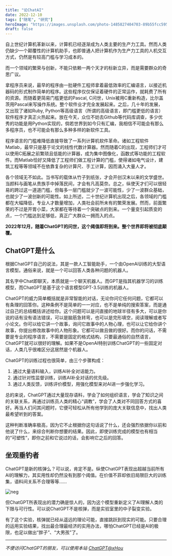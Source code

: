 ```yaml
---
title: "论ChatAI"
date: 2022-12-10
tags: ["随笔", "研究"]
heroImage: "https://images.unsplash.com/photo-1485827404703-89b55fcc595e?ixlib=rb-4.0.3&ixid=MnwxMjA3fDB8MHxwaG90by1wYWdlfHx8fGVufDB8fHx8&auto=format&fit=crop&w=1470&q=80"
draft: false
---
```


自上世纪计算机革新以来，计算机已经逐渐成为人类主要的生产力工具。然而人类仍缺少一个颠覆性的计算机助手，也即普通人把计算机作为生产力工具的人机交互方式，仍然是有较高门槛与学习成本的。

而一个领域的繁荣与创新，不能只依赖一两个天才的标新立异，而是需要群众的奇思广议。

拿程序员来说，最早的程序由一批硬件工程师拿着最低效率的汇编语言，以接近机器码的形式制作简单的程序。这些程序仅仅保证着硬件的正常运作，就耗费了所有的资源。而随着更简易门槛更低的Pascal, C问世，Unix被用C重新构造，比尔盖茨用Pascal来写操作系统。整个软件业才完全发展起来。之后，几十年的发展，又出现了诸如Ruby, Python等高级语言（所谓的高级语言，即门槛更低的语言）软件程序才真正火热起来。放在今天，众位不妨去Github等代码库调查，多少优秀的功能是用Python实现的，倘若世界到如今只有汇编，我相信不可能会有那么多程序员，也不可能会有那么多种多样的新软件工具。

程序语言的门槛难降低直接导致了一系列计算机软件革命。诸如工程软件Matlab，最早只是基于论文的线性代数计算器。然而随着C的出现，工程师们才可以使用C拓展之前繁琐且低能的计算器，成为集中图像化，函数式等功能的工程软件。而Matlab恰好又降低了工程师们做工程计算的门槛，使得诸如电气设计，建筑工程等等领域不在依靠复杂的计算尺、手工计算，因而涌入大量人才。

各个领域无不如此。当书写的载体从竹子到纸张，才会开创汉末以来的文学盛世。当颜料与画笔从贵族手中掉落民间，才会有凡高莫奈。总之，纵使天才们可以很轻易的跨过这一道道门槛，但每多一层门槛就少了一波可能性，少了一波群众基础，也就少了一波创新的可能性。如上所述，二十世纪计算机出现之后，各领域的门槛都在大幅降低，专业人才数量增加，人类社会前所未有的繁荣发展。然而，前面繁荣的不过是开胃小菜，大家都在等待着一个突破点的到来。一个量变引起质变的点，一个门槛达到足够低，真正广大群众一拥而入的点。

**2022年12月，随着ChatGPT的问世，这个阈值即将到来。整个世界即将被彻底颠覆。**

## ChatGPT是什么



根据ChatGPT自己的说法，其是一款人工智能助手，一个由OpenAI训练的大型语言模型。通俗来说，就是一个可以回答人类各种问题的机器人。

其名字中Chat即聊天，本质就是一个聊天机器人。而GPT是指其机器学习的训练模型，而ChatGPT是基于这个语言模型GPT-3.5训练的机器人。

ChatGPT的威力简单概括就是非常智能的对话，无论你问它任何问题，它都可以有条理的回答你。这种条例不是简单的一一对应，也不是单纯的搜索答案，而是通过自己的总结概括讲述给你。这个问题可以是问直接的地球半径有多大，可以是你说的话有没有语法错误，可以是脑筋急转弯，也可以是完形填空，阅读理解或者写小论文。你可以给它讲一个故事，询问它故事中的人物心理，也可以让它给你讲个故事，你提出修改故事中的人物形象。它都可以做且做的很好。而你的问话，不需要是专业的程序语言，不需要是固定的格式结构，只要最通俗的自然语言，ChatGPT就可以很好的理解。如果不是OpenAI特别训练ChatGPT的一些固定对话，人类几乎很难区分这居然是个机器人。

ChatGPT的训练过程也很简单，由三个步骤构成：
1. 通过大量语料输入，训练AI补全对话能力。
2. 通过针对性监督训练，训练AI补全对话的优先级。
3. 通过人类反馈，训练评价模型，用强化模型来对AI进一步强化学习。

总的来说，ChatGPT通过大量现存语料，学会了如何组织语言，学会了知识之间的关联关系，再通过训练员人类的精心“调教”，学会了人类对不同回答方式的喜好。再当人们问其问题时，它便可轻松从所有他学到的庞大关联信息中，找出人类最希望听到的答案。

这种判断准确率极高，因为它不止根据你这句话说了什么，还会强烈依据你以前和他说了什么，来综合判断你想要的结果。因此，即使训练完成的模型也有相当的“可塑性”，即你之前和它说过的话，会影响它之后的回答。


## 坐观垂钓者

ChatGPT是新的核弹么？可以说，肯定不是。纵使ChatGPT表现出超越当前所有AI的理解力，其实用性却仍然没有到那个阈值。在价值不菲却依旧局限巨大的训练集，语料间关系不合理等等……

![neg](https://cdn.jsdelivr.net/gh/imhlq/resources@master/img/202302221437312.png)


但ChatGPT所表现出的潜力确是惊人的，因为这个模型重新定义了AI理解人类的下限与可行性。可以说ChatGPT不是核弹，而是实验室里的中子裂变实验。

有了这个实验，核弹就已经从遥远的理论可能，直接跳跃到现实的可能。只要合理的运用实验结果，找出最合理最经济的实用办法，哪怕ChatGPT已经是AI的极限，也足以做出“胖子”、“大男孩”了。

---

*不便访问ChatGPT的朋友，可以使用本站 [ChatGPT@xHou](chat.xhou.me)*